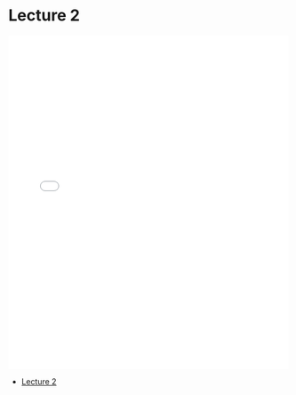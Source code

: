 # Lecture 2

<div>
<iframe src="../../102_lec2.pdf" width="100%" height="600px" frameBorder="0"> </iframe>
</div>

- [Lecture 2](../../102_lec2.pdf)